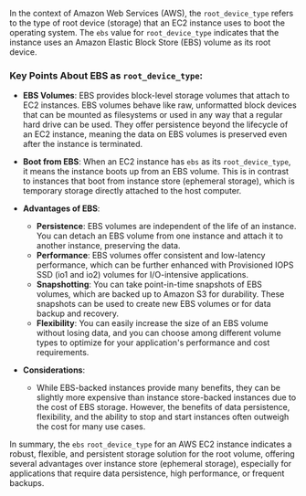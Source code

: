 In the context of Amazon Web Services (AWS), the `root_device_type` refers to the type of root device (storage) that an EC2 instance uses to boot the operating system. The `ebs` value for `root_device_type` indicates that the instance uses an Amazon Elastic Block Store (EBS) volume as its root device.

### Key Points About EBS as `root_device_type`:

- **EBS Volumes**: EBS provides block-level storage volumes that attach to EC2 instances. EBS volumes behave like raw, unformatted block devices that can be mounted as filesystems or used in any way that a regular hard drive can be used. They offer persistence beyond the lifecycle of an EC2 instance, meaning the data on EBS volumes is preserved even after the instance is terminated.

- **Boot from EBS**: When an EC2 instance has `ebs` as its `root_device_type`, it means the instance boots up from an EBS volume. This is in contrast to instances that boot from instance store (ephemeral storage), which is temporary storage directly attached to the host computer.

- **Advantages of EBS**:
  - **Persistence**: EBS volumes are independent of the life of an instance. You can detach an EBS volume from one instance and attach it to another instance, preserving the data.
  - **Performance**: EBS volumes offer consistent and low-latency performance, which can be further enhanced with Provisioned IOPS SSD (io1 and io2) volumes for I/O-intensive applications.
  - **Snapshotting**: You can take point-in-time snapshots of EBS volumes, which are backed up to Amazon S3 for durability. These snapshots can be used to create new EBS volumes or for data backup and recovery.
  - **Flexibility**: You can easily increase the size of an EBS volume without losing data, and you can choose among different volume types to optimize for your application's performance and cost requirements.

- **Considerations**:
  - While EBS-backed instances provide many benefits, they can be slightly more expensive than instance store-backed instances due to the cost of EBS storage. However, the benefits of data persistence, flexibility, and the ability to stop and start instances often outweigh the cost for many use cases.

In summary, the `ebs` `root_device_type` for an AWS EC2 instance indicates a robust, flexible, and persistent storage solution for the root volume, offering several advantages over instance store (ephemeral storage), especially for applications that require data persistence, high performance, or frequent backups.
